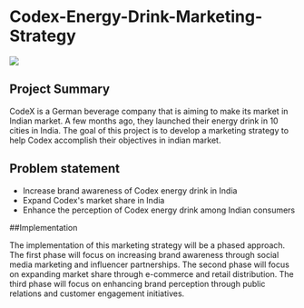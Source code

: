 # Codex-Energy-Drink-Marketing-Strategy

![](Beverage-industry.png)

## Project Summary
CodeX is a German beverage company that is aiming to make its market in Indian market. 
A few months ago, they launched their energy drink in 10 cities in India.
The goal of this project is to develop a marketing strategy to help Codex accomplish their objectives in indian market.

## Problem statement

- Increase brand awareness of Codex energy drink in India
- Expand Codex's market share in India
- Enhance the perception of Codex energy drink among Indian consumers

##Implementation


The implementation of this marketing strategy will be a phased approach. The first phase will focus on increasing brand awareness through social media marketing and influencer partnerships. The second phase will focus on expanding market share through e-commerce and retail distribution. The third phase will focus on enhancing brand perception through public relations and customer engagement initiatives.





